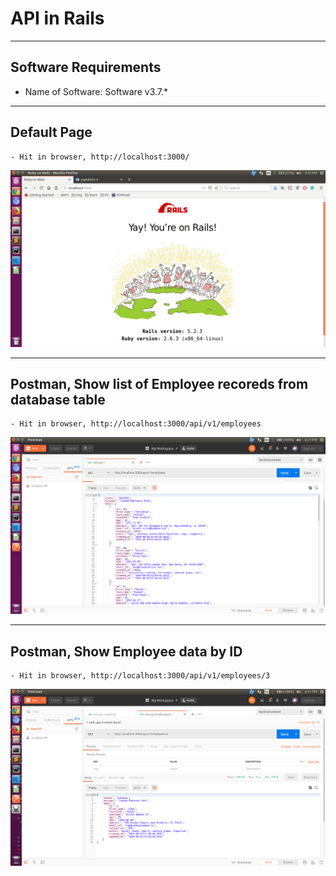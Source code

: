 # API in Rails

---
## Software Requirements
- Name of Software: Software v3.7.*


---
## Default Page
	- Hit in browser, http://localhost:3000/
<kbd><img src="/imgs-readme/Screenshot from 2019-08-01 15-37-35.png"></img></kbd>


---
## Postman, Show list of Employee recoreds from database table
	- Hit in browser, http://localhost:3000/api/v1/employees
<kbd><img src="/imgs-readme/Screenshot from 2019-08-01 18-21-18.png"></img></kbd>


---
## Postman, Show Employee data by ID
	- Hit in browser, http://localhost:3000/api/v1/employees/3
<kbd><img src="/imgs-readme/Screenshot from 2019-08-01 18-41-54.png"></img></kbd>